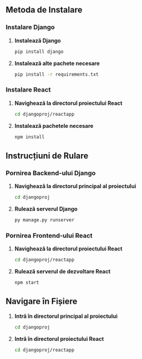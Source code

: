 ## Metoda de Instalare

### Instalare Django

1. **Instalează Django**

    ```bash
    pip install django
    ```

2. **Instalează alte pachete necesare**

    ```bash
    pip install -r requirements.txt
    ```

### Instalare React

1. **Navighează la directorul proiectului React**

    ```bash
    cd djangoproj/reactapp
    ```

2. **Instalează pachetele necesare**

    ```bash
    npm install
    ```

## Instrucțiuni de Rulare

### Pornirea Backend-ului Django

1. **Navighează la directorul principal al proiectului**

    ```bash
    cd djangoproj
    ```

2. **Rulează serverul Django**

    ```bash
    py manage.py runserver
    ```

### Pornirea Frontend-ului React

1. **Navighează la directorul proiectului React**

    ```bash
    cd djangoproj/reactapp
    ```

2. **Rulează serverul de dezvoltare React**

    ```bash
    npm start
    ```

## Navigare în Fișiere

1. **Intră în directorul principal al proiectului**

    ```bash
    cd djangoproj
    ```

2. **Intră în directorul proiectului React**

    ```bash
    cd djangoproj/reactapp
    ```
